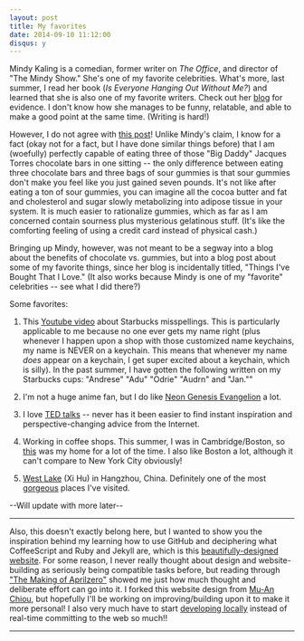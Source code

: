 ```yaml
---
layout: post
title: My favorites
date: 2014-09-10 11:12:00
disqus: y
---
```


Mindy Kaling is a comedian, former writer on _The Office_, and director of "The Mindy Show." She's one of my favorite celebrities. What's more, last summer, I read her book (_Is Everyone Hanging Out Without Me?_) and learned that she is also one of my favorite writers. Check out her [blog](http://mindyephron.blogspot.com) for evidence. I don't know how she manages to be funny, relatable, and able to make a good point at the same time. (Writing is hard!)

However, I do not agree with [this post](http://mindyephron.blogspot.com/2008/03/sour-candies.html)! Unlike Mindy's claim, I know for a fact (okay not for a fact, but I have done similar things before) that I am (woefully) perfectly capable of eating three of those "Big Daddy" Jacques Torres chocolate bars in one sitting -- the only difference between eating three chocolate bars and three bags of sour gummies is that sour gummies don't make you feel like you just gained seven pounds. It's not like after eating a ton of sour gummies, you can imagine all the cocoa butter and fat and cholesterol and sugar slowly metabolizing into adipose tissue in your system. It is much easier to rationalize gummies, which as far as I am concerned contain sourness plus mysterious gelatinous stuff. (It's like the comforting feeling of using a credit card instead of physical cash.)

Bringing up Mindy, however, was not meant to be a segway into a blog about the benefits of chocolate vs. gummies, but into a blog post about some of my favorite things, since her blog is incidentally titled, "Things I've Bought That I Love." (It also works because Mindy is one of my "favorite" celebrities -- see what I did there?)

Some favorites:

1. This [Youtube video](https://www.youtube.com/watch?v=hPbrlNsMTg4) about Starbucks misspellings. This is particularly applicable to me because no one ever gets my name right (plus whenever I happen upon a shop with those customized name keychains, my name is NEVER on a keychain. This means that whenever my name _does_ appear on a keychain, I get super excited about a keychain, which is silly). In the past summer, I have gotten the following written on my Starbucks cups: "Andrese" "Adu" "Odrie" "Audrn" and "Jan.""

2. I'm not a huge anime fan, but I do like [Neon Genesis Evangelion](https://www.youtube.com/watch?v=3nQNSLB3Lpk) a lot.

3. I love [TED talks](http://www.ted.com/talks) -- never has it been easier to find instant inspiration and perspective-changing advice from the Internet.

4. Working in coffee shops. This summer, I was in Cambridge/Boston, so [this](http://www.1369coffeehouse.com/) was my home for a lot of the time. I also like Boston a lot, although it can't compare to New York City obviously!

5. [West Lake](http://en.wikipedia.org/wiki/West_Lake) (Xi Hu) in Hangzhou, China. Definitely one of the most [gorgeous](http://asiasociety.org/blog/asia/photo-day-west-lake-dusk) places I've visited.

--Will update with more later--

___

Also, this doesn't exactly belong here, but I wanted to show you the inspiration behind my learning how to use GitHub and deciphering what CoffeeScript and Ruby and Jekyll are, which is this [beautifully-designed website](http://aprilzero.com). For some reason, I never really thought about design and website-building as seriously being compatible tasks before, but reading through ["The Making of Aprilzero"](http://aprilzero.com/journal/making-of-aprilzero/) showed me just how much thought and deliberate effort can go into it. I forked this website design from [Mu-An Chiou](http://muan.co/), but hopefully I'll be working on improving/building upon it to make it more personal! I also very much have to start [developing locally](http://daraskolnick.com/developer-tip-tuesday-always-develop-locally/) instead of real-time committing to the web so much!!

---